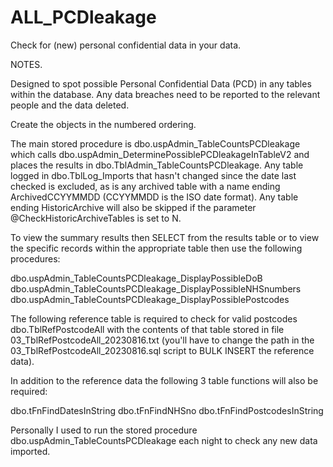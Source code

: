 # ALL_PCDleakage
Check for (new) personal confidential data in your data.

NOTES.

Designed to spot possible Personal Confidential Data (PCD) in any tables within the database. Any data breaches need to be reported to the relevant people and the data deleted. 

Create the objects in the numbered ordering.

The main stored procedure is dbo.uspAdmin_TableCountsPCDleakage which calls dbo.uspAdmin_DeterminePossiblePCDleakageInTableV2 and places the results in dbo.TblAdmin_TableCountsPCDleakage. Any table logged in dbo.TblLog_Imports that hasn't changed since the date last checked is excluded, as is any archived table with a name ending ArchivedCCYYMMDD (CCYYMMDD is the ISO date format). Any table ending HistoricArchive will also be skipped if the parameter @CheckHistoricArchiveTables is set to N.

To view the summary results then SELECT from the results table or to view the specific records within the appropriate table then use the following procedures:

dbo.uspAdmin_TableCountsPCDleakage_DisplayPossibleDoB
dbo.uspAdmin_TableCountsPCDleakage_DisplayPossibleNHSnumbers
dbo.uspAdmin_TableCountsPCDleakage_DisplayPossiblePostcodes

The following reference table is required to check for valid postcodes dbo.TblRefPostcodeAll with the contents of that table stored in file 03_TblRefPostcodeAll_20230816.txt (you'll have to change the path in the 03_TblRefPostcodeAll_20230816.sql script to BULK INSERT the reference data).

In addition to the reference data the following 3 table functions will also be required:

dbo.tFnFindDatesInString
dbo.tFnFindNHSno
dbo.tFnFindPostcodesInString

Personally I used to run the stored procedure dbo.uspAdmin_TableCountsPCDleakage each night to check any new data imported.
